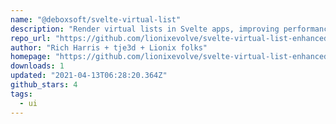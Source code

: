 ```yaml
---
name: "@deboxsoft/svelte-virtual-list"
description: "Render virtual lists in Svelte apps, improving performance."
repo_url: "https://github.com/lionixevolve/svelte-virtual-list-enhanced"
author: "Rich Harris + tje3d + Lionix folks"
homepage: "https://github.com/lionixevolve/svelte-virtual-list-enhanced#readme"
downloads: 1
updated: "2021-04-13T06:28:20.364Z"
github_stars: 4
tags: 
  - ui
---
```

